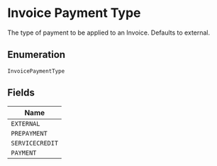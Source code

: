 
# Invoice Payment Type

The type of payment to be applied to an Invoice. Defaults to external.

## Enumeration

`InvoicePaymentType`

## Fields

| Name |
|  --- |
| `EXTERNAL` |
| `PREPAYMENT` |
| `SERVICECREDIT` |
| `PAYMENT` |

